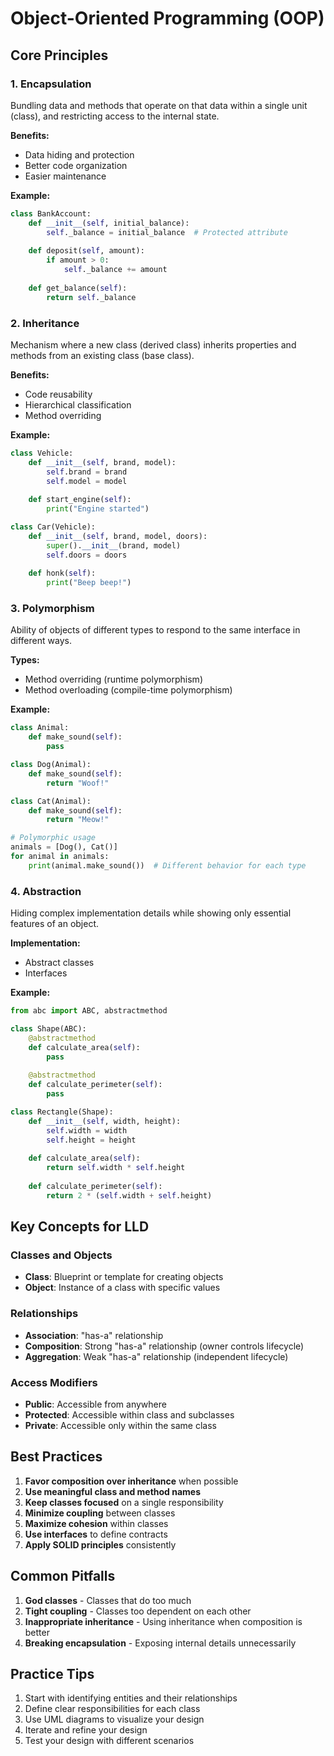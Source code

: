 # Object-Oriented Programming (OOP)

## Core Principles

### 1. Encapsulation
Bundling data and methods that operate on that data within a single unit (class), and restricting access to the internal state.

**Benefits:**
- Data hiding and protection
- Better code organization
- Easier maintenance

**Example:**
```python
class BankAccount:
    def __init__(self, initial_balance):
        self._balance = initial_balance  # Protected attribute
    
    def deposit(self, amount):
        if amount > 0:
            self._balance += amount
    
    def get_balance(self):
        return self._balance
```

### 2. Inheritance
Mechanism where a new class (derived class) inherits properties and methods from an existing class (base class).

**Benefits:**
- Code reusability
- Hierarchical classification
- Method overriding

**Example:**
```python
class Vehicle:
    def __init__(self, brand, model):
        self.brand = brand
        self.model = model
    
    def start_engine(self):
        print("Engine started")

class Car(Vehicle):
    def __init__(self, brand, model, doors):
        super().__init__(brand, model)
        self.doors = doors
    
    def honk(self):
        print("Beep beep!")
```

### 3. Polymorphism
Ability of objects of different types to respond to the same interface in different ways.

**Types:**
- Method overriding (runtime polymorphism)
- Method overloading (compile-time polymorphism)

**Example:**
```python
class Animal:
    def make_sound(self):
        pass

class Dog(Animal):
    def make_sound(self):
        return "Woof!"

class Cat(Animal):
    def make_sound(self):
        return "Meow!"

# Polymorphic usage
animals = [Dog(), Cat()]
for animal in animals:
    print(animal.make_sound())  # Different behavior for each type
```

### 4. Abstraction
Hiding complex implementation details while showing only essential features of an object.

**Implementation:**
- Abstract classes
- Interfaces

**Example:**
```python
from abc import ABC, abstractmethod

class Shape(ABC):
    @abstractmethod
    def calculate_area(self):
        pass
    
    @abstractmethod
    def calculate_perimeter(self):
        pass

class Rectangle(Shape):
    def __init__(self, width, height):
        self.width = width
        self.height = height
    
    def calculate_area(self):
        return self.width * self.height
    
    def calculate_perimeter(self):
        return 2 * (self.width + self.height)
```

## Key Concepts for LLD

### Classes and Objects
- **Class**: Blueprint or template for creating objects
- **Object**: Instance of a class with specific values

### Relationships
- **Association**: "has-a" relationship
- **Composition**: Strong "has-a" relationship (owner controls lifecycle)
- **Aggregation**: Weak "has-a" relationship (independent lifecycle)

### Access Modifiers
- **Public**: Accessible from anywhere
- **Protected**: Accessible within class and subclasses
- **Private**: Accessible only within the same class

## Best Practices

1. **Favor composition over inheritance** when possible
2. **Use meaningful class and method names**
3. **Keep classes focused** on a single responsibility
4. **Minimize coupling** between classes
5. **Maximize cohesion** within classes
6. **Use interfaces** to define contracts
7. **Apply SOLID principles** consistently

## Common Pitfalls

1. **God classes** - Classes that do too much
2. **Tight coupling** - Classes too dependent on each other
3. **Inappropriate inheritance** - Using inheritance when composition is better
4. **Breaking encapsulation** - Exposing internal details unnecessarily

## Practice Tips

1. Start with identifying entities and their relationships
2. Define clear responsibilities for each class
3. Use UML diagrams to visualize your design
4. Iterate and refine your design
5. Test your design with different scenarios